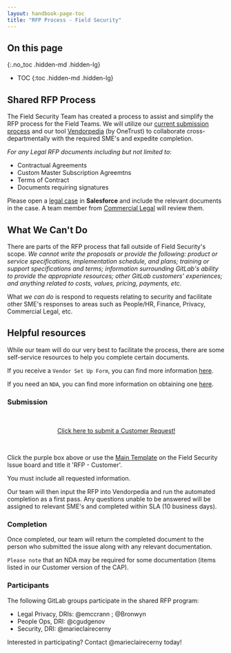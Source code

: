 ```yaml
---
layout: handbook-page-toc
title: "RFP Process - Field Security"
---
```


## On this page
{:.no_toc .hidden-md .hidden-lg}
 
- TOC
{:toc .hidden-md .hidden-lg}


## Shared RFP Process

The Field Security Team has created a process to assist and simplify the RFP process for the Field Teams. We will utilize our [current submission process](https://about.gitlab.com/handbook/security/security-assurance/field-security/customer-security-assessment-process.html) and our tool [Vendorpedia](https://about.gitlab.com/handbook/security/security-assurance/field-security/Vendorpedia.html) (by OneTrust) to collaborate cross-departmentally with the required SME's and expedite completion. 

_For any Legal RFP documents including but not limited to_:
- Contractual Agreements
- Custom Master Subscription Agreemtns
- Terms of Contract
- Documents requiring signatures

Please open a [legal case](https://about.gitlab.com/handbook/sales/field-operations/order-processing/#request-for-gitlab-review-of-customer-edits-to-gitlab-template-or-review-of-customer-agreement-template) in **Salesforce** and include the relevant documents in the case. A team member from [Commercial Legal](https://about.gitlab.com/handbook/legal/commercial/) will review them. 

## What We Can't Do

There are parts of the RFP process that fall outside of Field Security's scope. _We cannot write the proposals or provide the following: product or service specifications, implementation schedule, and plans; training or support specifications and terms; information surrounding GitLab's ability to provide the appropriate resources; other GitLab customers' experiences; and anything related to costs, values, pricing, payments, etc._

What _we can do_ is respond to requests relating to security and facilitate other SME's responses to areas such as People/HR, Finance, Privacy, Commercial Legal, etc. 


## Helpful resources

While our team will do our very best to facilitate the process, there are some self-service resources to help you complete certain documents. 

If you receive a `Vendor Set Up Form`, you can find more information [here](https://about.gitlab.com/handbook/sales/field-operations/order-processing/#how-to-process-customer-requested-vendor-setup-forms).

If you need an `NDA`, you can find more information on obtaining one [here](https://about.gitlab.com/handbook/legal/NDA/). 


### Submission

<div class="flex-row" markdown="0" style="height:80px">
       <a href="https://gitlab.com/gitlab-com/gl-security/security-assurance/field-security-team/customer-assurance-activities/caa-servicedesk/-/issues/new?issuable_template=main_template" class="btn btn-purple-inv" style="width:100%;height:100%;margin:1px;display:flex;justify-content:center;align-items:center;">Click here to submit a Customer Request!</a>
    
</div>

Click the purple box above or use the [Main Template](https://gitlab.com/gitlab-com/gl-security/security-assurance/field-security-team/customer-assurance-activities/caa-servicedesk/-/issues/new?issuable_template=main_template) on the Field Security Issue board and title it 'RFP - Customer'. 

You must include all requested information. 

Our team will then input the RFP into Vendorpedia and run the automated completion as a first pass. Any questions unable to be answered will be assigned to relevant SME's and completed within SLA (10 business days).

### Completion

Once completed, our team will return the completed document to the person who submitted the issue along with any relevant documentation. 

`Please note` that an NDA may be required for some documentation (items listed in our Customer version of the CAP). 


### Participants
The following GitLab groups participate in the shared RFP program:

- Legal Privacy, DRIs: @emccrann ; @Bronwyn  
- People Ops, DRI: @cgudgenov
- Security, DRI: @marieclairecerny

Interested in participating? Contact @marieclairecerny today! 
